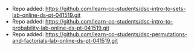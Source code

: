 
- Repo added: https://github.com/learn-co-students/dsc-intro-to-sets-lab-online-ds-pt-041519.git
- Repo added: https://github.com/learn-co-students/dsc-intro-to-probability-lab-online-ds-pt-041519.git
- Repo added: https://github.com/learn-co-students/dsc-permutations-and-factorials-lab-online-ds-pt-041519.git